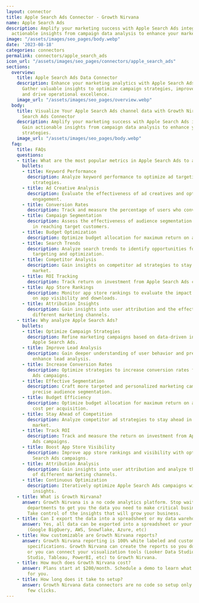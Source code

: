 ```yaml
---
layout: connector
title: Apple Search Ads Connector - Growth Nirvana
name: Apple Search Ads
description: Amplify your marketing success with Apple Search Ads integration. Gain
  actionable insights from campaign data analysis to enhance your marketing strategies.
image: "/assets/images/seo_pages/body.webp"
date: '2023-08-18'
categories: connectors
permalink: connectors/apple_search_ads
icon_url: "/assets/images/seo_pages/connectors/apple_search_ads"
sections:
  overview:
    title: Apple Search Ads Data Connector
    description: Enhance your marketing analytics with Apple Search Ads integration.
      Gather valuable insights to optimize campaign strategies, improve lead analysis,
      and drive operational excellence.
    image_url: "/assets/images/seo_pages/overview.webp"
  body:
    title: Visualize Your Apple Search Ads channel data with Growth Nirvana's Apple
      Search Ads Connector
    description: Amplify your marketing success with Apple Search Ads integration.
      Gain actionable insights from campaign data analysis to enhance your marketing
      strategies.
    image_url: "/assets/images/seo_pages/body.webp"
  faq:
    title: FAQs
    questions:
    - title: What are the most popular metrics in Apple Search Ads to analyze?
      bullets:
      - title: Keyword Performance
        description: Analyze keyword performance to optimize ad targeting and bidding
          strategies.
      - title: Ad Creative Analysis
        description: Evaluate the effectiveness of ad creatives and optimize for better
          engagement.
      - title: Conversion Rates
        description: Track and measure the percentage of users who convert into customers.
      - title: Campaign Segmentation
        description: Assess the effectiveness of audience segmentation strategies
          in reaching target customers.
      - title: Budget Optimization
        description: Optimize budget allocation for maximum return on ad spend.
      - title: Search Trends
        description: Analyze search trends to identify opportunities for better ad
          targeting and optimization.
      - title: Competitor Analysis
        description: Gain insights on competitor ad strategies to stay ahead in the
          market.
      - title: ROI Tracking
        description: Track return on investment from Apple Search Ads campaigns.
      - title: App Store Rankings
        description: Monitor app store rankings to evaluate the impact of ad campaigns
          on app visibility and downloads.
      - title: Attribution Insights
        description: Gain insights into user attribution and the effectiveness of
          different marketing channels.
    - title: Why analyze Apple Search Ads?
      bullets:
      - title: Optimize Campaign Strategies
        description: Refine marketing campaigns based on data-driven insights from
          Apple Search Ads.
      - title: Improve Lead Analysis
        description: Gain deeper understanding of user behavior and preferences to
          enhance lead analysis.
      - title: Increase Conversion Rates
        description: Optimize strategies to increase conversion rates from Apple Search
          Ads campaigns.
      - title: Effective Segmentation
        description: Craft more targeted and personalized marketing campaigns with
          precise audience segmentation.
      - title: Budget Efficiency
        description: Optimize budget allocation for maximum return on ad spend and
          cost per acquisition.
      - title: Stay Ahead of Competition
        description: Analyze competitor ad strategies to stay ahead in the competitive
          market.
      - title: Track ROI
        description: Track and measure the return on investment from Apple Search
          Ads campaigns.
      - title: Boost App Store Visibility
        description: Improve app store rankings and visibility with optimized Apple
          Search Ads campaigns.
      - title: Attribution Analysis
        description: Gain insights into user attribution and analyze the effectiveness
          of different marketing channels.
      - title: Continuous Optimization
        description: Iteratively optimize Apple Search Ads campaigns with data-driven
          insights.
    - title: What is Growth Nirvana?
      answer: Growth Nirvana is a no code analytics platform. Stop waiting for other
        departments to get you the data you need to make critical business decisions.
        Take control of the insights that will grow your business.
    - title: Can I export the data into a spreadsheet or my data warehouse?
      answer: Yes, all data can be exported into a spreadsheet or your data warehouse
        (Google BigQuery, AWS, Snowflake, Azure, etc)
    - title: How customizable are Growth Nirvana reports?
      answer: Growth Nirvana reporting is 100% white labeled and customized to your
        specifications. Growth Nirvana can create the reports so you don’t have to
        or you can connect your visualization tools (Looker Data Studio/Google Data
        Studio, Tableau, PowerBI, etc) to Growth Nirvana.
    - title: How much does Growth Nirvana cost?
      answer: Plans start at $200/month. Schedule a demo to learn what plan is best
        for you.
    - title: How long does it take to setup?
      answer: Growth Nirvana data connectors are no code so setup only requires a
        few clicks.
---
```

